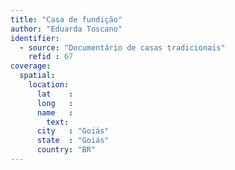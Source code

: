 ```yaml
---
title: "Casa de fundição"
author: "Eduarda Toscano"
identifier:
  - source: "Documentário de casas tradicionais"
    refid : 67
coverage:
  spatial:
    location:
      lat    :
      long   :
      name   :
        text:
      city   : "Goiás"
      state  : "Goiás"
      country: "BR"
---
```


